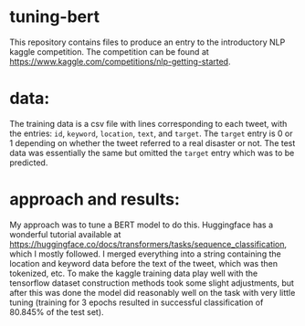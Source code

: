 # tuning-bert
This repository contains files to produce an entry to the introductory NLP kaggle competition. The competition can be found at https://www.kaggle.com/competitions/nlp-getting-started. 

# data:
The training data is a csv file with lines corresponding to each tweet, with the entries: `id`, `keyword`, `location`, `text`, and `target`. The `target` entry is 0 or 1 depending on whether the tweet referred to a real disaster or not. The test data was essentially the same but omitted the `target` entry which was to be predicted.

# approach and results:
My approach was to tune a BERT model to do this. Huggingface has a wonderful tutorial available at https://huggingface.co/docs/transformers/tasks/sequence_classification, which I mostly followed. I merged everything into a string containing the location and keyword data before the text of the tweet, which was then tokenized, etc. To make the kaggle training data play well with the tensorflow dataset construction methods took some slight adjustments, but after this was done the model did reasonably well on the task with very little tuning (training for 3 epochs resulted in successful classification of 80.845% of the test set). 
